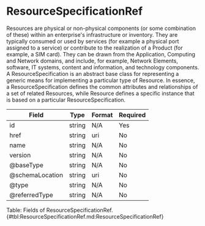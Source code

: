 <!--
    ATTENTION: This file was generated via gradle!
               Do NOT manually edit this file! Any such changes will be overwritten!
-->

# ResourceSpecificationRef

Resources are physical or non-physical components (or some combination of these) within an enterprise's infrastructure or inventory.
They are typically consumed or used by services (for example a physical port assigned to a service) or contribute to the realization of a Product (for example, a SIM card).
They can be drawn from the Application, Computing and Network domains, and include, for example, Network Elements, software, IT systems, content and information, and technology components.
A ResourceSpecification is an abstract base class for representing a generic means for implementing a particular type of Resource.
In essence, a ResourceSpecification defines the common attributes and relationships of a set of related Resources, while Resource defines a specific instance that is based on a particular ResourceSpecification.

| Field | Type | Format | Required |
|-------|---|--------|---|
| id | string | N/A | Yes |
| href | string | uri | No |
| name | string | N/A | No |
| version | string | N/A | No |
| \@baseType | string | N/A | No |
| \@schemaLocation | string | uri | No |
| \@type | string | N/A | No |
| \@referredType | string | N/A | No |

Table: Fields of ResourceSpecificationRef. {#tbl:ResourceSpecificationRef.md:ResourceSpecificationRef}
